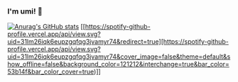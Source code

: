 ### I'm umi! 👋
[![Anurag's GitHub stats](https://github-readme-stats.vercel.app/api?username=umingmi)](https://github.com/anuraghazra/github-readme-stats)
[[https://spotify-github-profile.vercel.app/api/view.svg?uid=31lm26iqk6eupzgqfqg3jvamyr74&redirect=true][https://spotify-github-profile.vercel.app/api/view.svg?uid=31lm26iqk6eupzgqfqg3jvamyr74&cover_image=false&theme=default&show_offline=false&background_color=121212&interchange=true&bar_color=53b14f&bar_color_cover=true)]]
